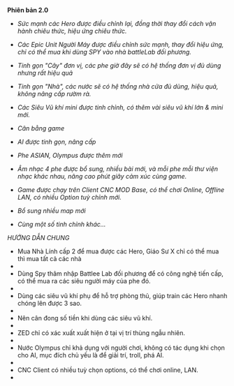 **Phiên bản 2.0**

- *Sức mạnh các Hero được điều chỉnh lại, đồng thời thay đổi cách vận hành chiêu thức, hiệu ứng chiêu thức.*
  
- *Các Epic Unit Người Máy được điều chỉnh sức mạnh, thay đổi hiệu ứng, chỉ có thể mua khi dùng SPY vào nhà battleLab đối phương.*
  
- *Tinh gọn "Cây" đơn vị, các phe giờ đây sẽ có hệ thống đơn vị đủ dùng nhưng rất hiệu quả*
  
- *Tinh gọn "Nhà", các nước sẽ có hệ thống nhà cửa đủ dùng, hiệu quả, không nâng cấp rườm rà.*
  
- *Các Siêu Vũ khí mini được tinh chỉnh, có thêm vài siêu vũ khí lớn & mini mới.*
  
- *Cân bằng game*
  
- *AI được tinh gọn, nâng cấp*
  
- *Phe ASIAN, Olympus được thêm mới*
  
- *Âm nhạc 4 phe được bổ sung, nhiều bài mới, và mỗi phe mỗi thư viện nhạc khác nhau, nâng cao phút giây cảm xúc cùng game.*
  
- *Game được chạy trên Client CNC MOD Base, có thể chơi Online, Offline LAN, có nhiều Option tuỳ chỉnh mới.*

- *Bổ sung nhiều map mới*
  
- *Cùng một số tinh chỉnh khác...*

*HƯỚNG DẪN CHUNG*

  - Mua Nhà Lính cấp 2 để mua được các Hero, Giáo Sư X chỉ có thể mua thì mua tất cả các nhà
  - 
  - Dùng Spy thâm nhập Battlee Lab đối phương để có công nghệ tiến cấp, có thể mua ra các siêu người máy của phe đó.
  - 
  - Dùng các siêu vũ khí phụ để hỗ trợ phòng thủ, giúp train các Hero nhanh chóng lên được 3 sao.
  - 
  - Nên cân đong số tiền khi dùng các siêu vũ khí.
  - 
  - ZED chỉ có xác xuất xuất hiện ở tại vị trí thùng ngẫu nhiên.
  - 
  - Nước Olympus chỉ khả dụng với người chơi, không có tác dụng khi chọn cho AI, mục đích chủ yếu là để giải trí, troll, phá AI.
  - 
  - CNC Client có nhiều tuỳ chọn options, có thể chơi online, LAN.
  - 
